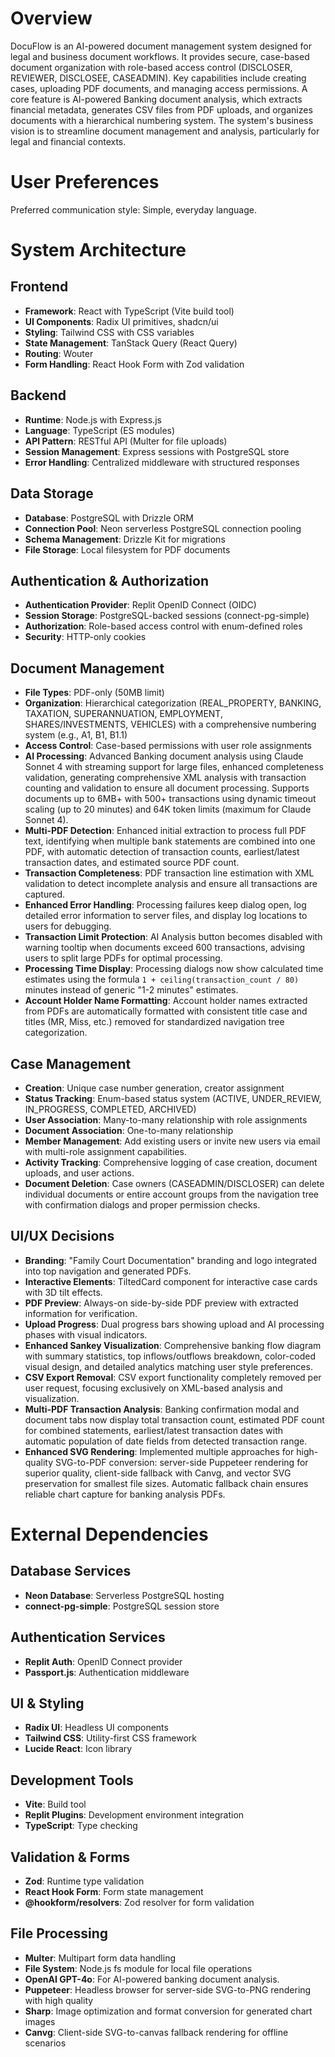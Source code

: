 # Overview

DocuFlow is an AI-powered document management system designed for legal and business document workflows. It provides secure, case-based document organization with role-based access control (DISCLOSER, REVIEWER, DISCLOSEE, CASEADMIN). Key capabilities include creating cases, uploading PDF documents, and managing access permissions. A core feature is AI-powered Banking document analysis, which extracts financial metadata, generates CSV files from PDF uploads, and organizes documents with a hierarchical numbering system. The system's business vision is to streamline document management and analysis, particularly for legal and financial contexts.

# User Preferences

Preferred communication style: Simple, everyday language.

# System Architecture

## Frontend
- **Framework**: React with TypeScript (Vite build tool)
- **UI Components**: Radix UI primitives, shadcn/ui
- **Styling**: Tailwind CSS with CSS variables
- **State Management**: TanStack Query (React Query)
- **Routing**: Wouter
- **Form Handling**: React Hook Form with Zod validation

## Backend
- **Runtime**: Node.js with Express.js
- **Language**: TypeScript (ES modules)
- **API Pattern**: RESTful API (Multer for file uploads)
- **Session Management**: Express sessions with PostgreSQL store
- **Error Handling**: Centralized middleware with structured responses

## Data Storage
- **Database**: PostgreSQL with Drizzle ORM
- **Connection Pool**: Neon serverless PostgreSQL connection pooling
- **Schema Management**: Drizzle Kit for migrations
- **File Storage**: Local filesystem for PDF documents

## Authentication & Authorization
- **Authentication Provider**: Replit OpenID Connect (OIDC)
- **Session Storage**: PostgreSQL-backed sessions (connect-pg-simple)
- **Authorization**: Role-based access control with enum-defined roles
- **Security**: HTTP-only cookies

## Document Management
- **File Types**: PDF-only (50MB limit)
- **Organization**: Hierarchical categorization (REAL_PROPERTY, BANKING, TAXATION, SUPERANNUATION, EMPLOYMENT, SHARES/INVESTMENTS, VEHICLES) with a comprehensive numbering system (e.g., A1, B1, B1.1)
- **Access Control**: Case-based permissions with user role assignments
- **AI Processing**: Advanced Banking document analysis using Claude Sonnet 4 with streaming support for large files, enhanced completeness validation, generating comprehensive XML analysis with transaction counting and validation to ensure all document processing. Supports documents up to 6MB+ with 500+ transactions using dynamic timeout scaling (up to 20 minutes) and 64K token limits (maximum for Claude Sonnet 4).
- **Multi-PDF Detection**: Enhanced initial extraction to process full PDF text, identifying when multiple bank statements are combined into one PDF, with automatic detection of transaction counts, earliest/latest transaction dates, and estimated source PDF count.
- **Transaction Completeness**: PDF transaction line estimation with XML validation to detect incomplete analysis and ensure all transactions are captured.
- **Enhanced Error Handling**: Processing failures keep dialog open, log detailed error information to server files, and display log locations to users for debugging.
- **Transaction Limit Protection**: AI Analysis button becomes disabled with warning tooltip when documents exceed 600 transactions, advising users to split large PDFs for optimal processing.
- **Processing Time Display**: Processing dialogs now show calculated time estimates using the formula `1 + ceiling(transaction_count / 80)` minutes instead of generic "1-2 minutes" estimates.
- **Account Holder Name Formatting**: Account holder names extracted from PDFs are automatically formatted with consistent title case and titles (MR, Miss, etc.) removed for standardized navigation tree categorization.

## Case Management
- **Creation**: Unique case number generation, creator assignment
- **Status Tracking**: Enum-based status system (ACTIVE, UNDER_REVIEW, IN_PROGRESS, COMPLETED, ARCHIVED)
- **User Association**: Many-to-many relationship with role assignments
- **Document Association**: One-to-many relationship
- **Member Management**: Add existing users or invite new users via email with multi-role assignment capabilities.
- **Activity Tracking**: Comprehensive logging of case creation, document uploads, and user actions.
- **Document Deletion**: Case owners (CASEADMIN/DISCLOSER) can delete individual documents or entire account groups from the navigation tree with confirmation dialogs and proper permission checks.

## UI/UX Decisions
- **Branding**: "Family Court Documentation" branding and logo integrated into top navigation and generated PDFs.
- **Interactive Elements**: TiltedCard component for interactive case cards with 3D tilt effects.
- **PDF Preview**: Always-on side-by-side PDF preview with extracted information for verification.
- **Upload Progress**: Dual progress bars showing upload and AI processing phases with visual indicators.
- **Enhanced Sankey Visualization**: Comprehensive banking flow diagram with summary statistics, top inflows/outflows breakdown, color-coded visual design, and detailed analytics matching user style preferences.
- **CSV Export Removal**: CSV export functionality completely removed per user request, focusing exclusively on XML-based analysis and visualization.
- **Multi-PDF Transaction Analysis**: Banking confirmation modal and document tabs now display total transaction count, estimated PDF count for combined statements, earliest/latest transaction dates with automatic population of date fields from detected transaction range.
- **Enhanced SVG Rendering**: Implemented multiple approaches for high-quality SVG-to-PDF conversion: server-side Puppeteer rendering for superior quality, client-side fallback with Canvg, and vector SVG preservation for smallest file sizes. Automatic fallback chain ensures reliable chart capture for banking analysis PDFs.

# External Dependencies

## Database Services
- **Neon Database**: Serverless PostgreSQL hosting
- **connect-pg-simple**: PostgreSQL session store

## Authentication Services
- **Replit Auth**: OpenID Connect provider
- **Passport.js**: Authentication middleware

## UI & Styling
- **Radix UI**: Headless UI components
- **Tailwind CSS**: Utility-first CSS framework
- **Lucide React**: Icon library

## Development Tools
- **Vite**: Build tool
- **Replit Plugins**: Development environment integration
- **TypeScript**: Type checking

## Validation & Forms
- **Zod**: Runtime type validation
- **React Hook Form**: Form state management
- **@hookform/resolvers**: Zod resolver for form validation

## File Processing
- **Multer**: Multipart form data handling
- **File System**: Node.js fs module for local file operations
- **OpenAI GPT-4o**: For AI-powered banking document analysis.
- **Puppeteer**: Headless browser for server-side SVG-to-PNG rendering with high quality
- **Sharp**: Image optimization and format conversion for generated chart images
- **Canvg**: Client-side SVG-to-canvas fallback rendering for offline scenarios